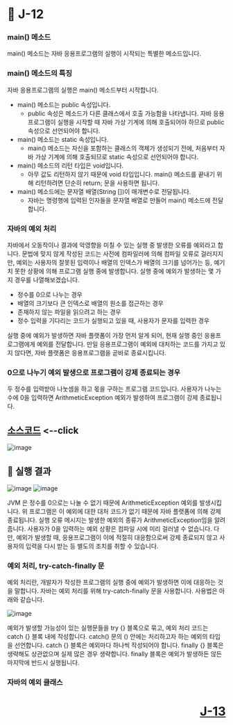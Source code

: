 # 📖 J-12

### main() 메소드

main() 메소드는 자바 응용프로그램의 실행이 시작되는 특별한 메소드입니다.

### main() 메소드의 특징

자바 응용프로그램의 실행은 main() 메소드부터 시작합니다.

* main() 메소드는 public 속성입니다.
  * public 속성은 메소드가 다른 클래스에서 호출 가능함을 나타냅니다. 자바 응용프로그램이 실행을 시작할 때 자바 가상 기계에 의해 호출되어야 하므로 public 속성으로 선언되어야 합니다.
* main() 메소드는 static 속성입니다.
  * main() 메소드는 자신을 포함하는 클래스의 객체가 생성되기 전에, 처음부터 자바 가상 기계에 의해 호출되므로 static 속성으로 선언되어야 합니다.
* main() 메소드의 리턴 타입은 void입니다.
  * 아무 값도 리턴하지 않기 때문에 void 타입입니다. main() 메소드를 끝내기 위해 리턴하려면 단순히 return; 문을 사용하면 됩니다.
* main() 메소드에는 문자열 배열(String [])이 매개변수로 전달됩니다.
  * 자바는 명령행에 입력된 인자들을 문자열 배열로 만들어 main() 메소드에 전달합니다.

### 자바의 예외 처리

자바에서 오동작이나 결과에 악영향을 미칠 수 있는 실행 중 발생한 오류를 예외라고 합니다. 문법에 맞지 않게 작성된 코드는 사전에 컴파일러에 의해 컴파일 오류로 걸러지지만, 예외는 사용자의 잘못된 입력이나 배열의 인덱스가 배열의 크기를 넘어가는 등, 예기치 못한 상황에 의해 프로그램 실행 중에 발생합니다. 실행 중에 예외가 발생하는 몇 가지 경우를 나열해보겠습니다.

* 정수를 0으로 나누는 경우
* 배열의 크기보다 큰 인덱스로 배열의 원소를 접근하는 경우
* 존재하지 않는 파일을 읽으려고 하는 경우
* 정수 입력을 기다리는 코드가 실행되고 있을 때, 사용자가 문자를 입력한 경우

실행 중에 예외가 발생하면 자바 플랫폼이 가장 먼저 알게 되어, 현재 실행 중인 응용프로그램에게 예외를 전달합니다. 만일 응용프로그램이 예외에 대처하는 코드를 가지고 있지 않다면, 자바 플랫폼은 응용프로그램을 곧바로 종료시킵니다.

### 0으로 나누기 예외 발생으로 프로그램이 강제 종료되는 경우

두 정수를 입력받아 나눗셈을 하고 몫을 구하는 프로그램 코드입니다. 사용자가 나누는 수에 0을 입력하면 ArithmeticException 예외가 발생하여 프로그램이 강제 종료됩니다.


[소스코드](./J12_1.java) <--click
---

![image](https://github.com/user-attachments/assets/983eb7c6-bc68-4142-9bc4-011581f1e82e)

📘 실행 결과
---

![image](https://github.com/user-attachments/assets/66692e49-e2fa-4603-a421-dad5452777ca) ![image](https://github.com/user-attachments/assets/8f63837d-0150-4638-99bc-6bf684f3ab52)

JVM 은 정수를 0으로는 나눌 수 없기 때문에 ArithmeticException 예외를 발생시킵니다. 위 프로그램은 이 예외에 대한 대처 코드가 없기 때문에 자바 플랫폼에 의해 강제 종료됩니다. 실행 오류 메시지는 발생한 예외의 종류가 ArithmeticException임을 알려줍니다. 사용자가 0을 입력하는 예외 상황은 컴파일 시에 미리 걸러낼 수 없습니다. 다만, 예외가 발생할 때, 응용프로그램이 이에 적절히 대응함으로써 강제 종료되지 않고 사용자의 입력을 다시 받는 등 별도의 조치를 취할 수 있습니다.

### 예외 처리, try-catch-finally 문

예외 처리란, 개발자가 작성한 프로그램의 실행 중에 예외가 발생하면 이에 대응하는 것을 말합니다. 자바는 예외 처리를 위해 try-catch-finally 문을 사용합니다. 사용법은 아래와 같습니다.

![image](https://github.com/user-attachments/assets/b76f4bbf-c24a-4b29-9e7a-782525d0bed7)

예외가 발생할 가능성이 있는 실행문들을 try {} 블록으로 묶고, 예외 처리 코드는 catch {} 블록 내에 작성합니다. catch() 문의 () 안에는 처리하고자 하는 예외의 타입을 선언합니다. catch {} 블록은 예외마다 하나씩 작성되어야 합니다. finally {} 블록은 생략해도 상관없으며 실제 많은 경우 생략합니다. finally 블록은 예외가 발생하든 않든 마지막에 반드시 실행됩니다.

### 자바의 예외 클래스





# <p align="right">[J-13](./J_13.md)</p>
